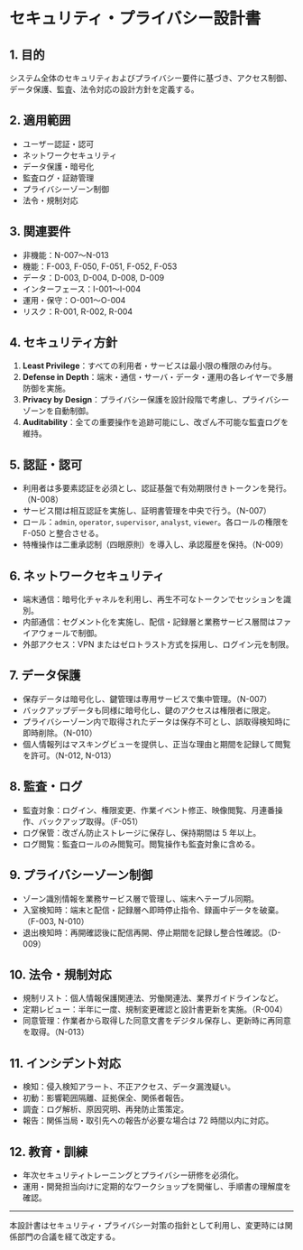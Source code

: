 # セキュリティ・プライバシー設計書

## 1. 目的
システム全体のセキュリティおよびプライバシー要件に基づき、アクセス制御、データ保護、監査、法令対応の設計方針を定義する。

## 2. 適用範囲
- ユーザー認証・認可
- ネットワークセキュリティ
- データ保護・暗号化
- 監査ログ・証跡管理
- プライバシーゾーン制御
- 法令・規制対応

## 3. 関連要件
- 非機能：N-007〜N-013
- 機能：F-003, F-050, F-051, F-052, F-053
- データ：D-003, D-004, D-008, D-009
- インターフェース：I-001〜I-004
- 運用・保守：O-001〜O-004
- リスク：R-001, R-002, R-004

## 4. セキュリティ方針
1. **Least Privilege**：すべての利用者・サービスは最小限の権限のみ付与。
2. **Defense in Depth**：端末・通信・サーバ・データ・運用の各レイヤーで多層防御を実施。
3. **Privacy by Design**：プライバシー保護を設計段階で考慮し、プライバシーゾーンを自動制御。
4. **Auditability**：全ての重要操作を追跡可能にし、改ざん不可能な監査ログを維持。

## 5. 認証・認可
- 利用者は多要素認証を必須とし、認証基盤で有効期限付きトークンを発行。（N-008）
- サービス間は相互認証を実施し、証明書管理を中央で行う。（N-007）
- ロール：`admin`, `operator`, `supervisor`, `analyst`, `viewer`。各ロールの権限を F-050 と整合させる。
- 特権操作は二重承認制（四眼原則）を導入し、承認履歴を保持。（N-009）

## 6. ネットワークセキュリティ
- 端末通信：暗号化チャネルを利用し、再生不可なトークンでセッションを識別。
- 内部通信：セグメント化を実施し、配信・記録層と業務サービス層間はファイアウォールで制御。
- 外部アクセス：VPN またはゼロトラスト方式を採用し、ログイン元を制限。

## 7. データ保護
- 保存データは暗号化し、鍵管理は専用サービスで集中管理。（N-007）
- バックアップデータも同様に暗号化し、鍵のアクセスは権限者に限定。
- プライバシーゾーン内で取得されたデータは保存不可とし、誤取得検知時に即時削除。（N-010）
- 個人情報列はマスキングビューを提供し、正当な理由と期間を記録して閲覧を許可。（N-012, N-013）

## 8. 監査・ログ
- 監査対象：ログイン、権限変更、作業イベント修正、映像閲覧、月連番操作、バックアップ取得。（F-051）
- ログ保管：改ざん防止ストレージに保存し、保持期間は 5 年以上。
- ログ閲覧：監査ロールのみ閲覧可。閲覧操作も監査対象に含める。

## 9. プライバシーゾーン制御
- ゾーン識別情報を業務サービス層で管理し、端末へテーブル同期。
- 入室検知時：端末と配信・記録層へ即時停止指令、録画中データを破棄。（F-003, N-010）
- 退出検知時：再開確認後に配信再開、停止期間を記録し整合性確認。（D-009）

## 10. 法令・規制対応
- 規制リスト：個人情報保護関連法、労働関連法、業界ガイドラインなど。
- 定期レビュー：半年に一度、規制変更確認と設計書更新を実施。（R-004）
- 同意管理：作業者から取得した同意文書をデジタル保存し、更新時に再同意を取得。（N-013）

## 11. インシデント対応
- 検知：侵入検知アラート、不正アクセス、データ漏洩疑い。
- 初動：影響範囲隔離、証拠保全、関係者報告。
- 調査：ログ解析、原因究明、再発防止策策定。
- 報告：関係当局・取引先への報告が必要な場合は 72 時間以内に対応。

## 12. 教育・訓練
- 年次セキュリティトレーニングとプライバシー研修を必須化。
- 運用・開発担当向けに定期的なワークショップを開催し、手順書の理解度を確認。

---
本設計書はセキュリティ・プライバシー対策の指針として利用し、変更時には関係部門の合議を経て改定する。
